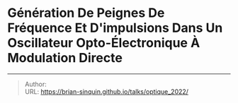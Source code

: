 # Génération De Peignes De Fréquence Et D&#39;impulsions Dans Un Oscillateur Opto-Électronique À Modulation Directe



---

> Author:   
> URL: https://brian-sinquin.github.io/talks/optique_2022/  

